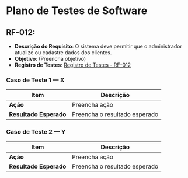 # Plano de Testes de Software

## RF-012:
* **Descrição do Requisito**: O sistema deve permitir que o administrador atualize ou cadastre dados dos clientes.
* **Objetivo**: (Preencha objetivo)
* **Registro de Testes**: [Registro de Testes - RF-012](../../Registros%20de%20Teste/RF-012/README.md)

###  Caso de Teste 1 — X
| Item | Descrição |
|------|------------|
| **Ação** | Preencha ação |
| **Resultado Esperado** | Preencha o resultado esperado |

###  Caso de Teste 2 — Y
| Item | Descrição |
|------|------------|
| **Ação** | Preencha ação |
| **Resultado Esperado** | Preencha o resultado esperado |